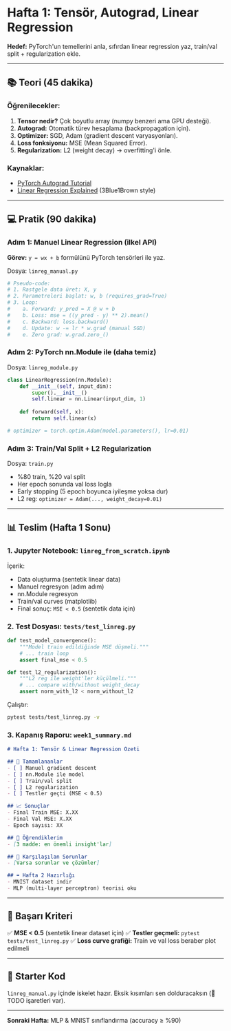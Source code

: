 # Hafta 1: Tensör, Autograd, Linear Regression

**Hedef:** PyTorch'un temellerini anla, sıfırdan linear regression yaz, train/val split + regularization ekle.

---

## 📚 Teori (45 dakika)

### Öğrenilecekler:
1. **Tensor nedir?** Çok boyutlu array (numpy benzeri ama GPU desteği).
2. **Autograd:** Otomatik türev hesaplama (backpropagation için).
3. **Optimizer:** SGD, Adam (gradient descent varyasyonları).
4. **Loss fonksiyonu:** MSE (Mean Squared Error).
5. **Regularization:** L2 (weight decay) → overfitting'i önle.

### Kaynaklar:
- [PyTorch Autograd Tutorial](https://pytorch.org/tutorials/beginner/basics/autogradqs_tutorial.html)
- [Linear Regression Explained](https://www.youtube.com/watch?v=nk2CQITm_eo) (3Blue1Brown style)

---

## 💻 Pratik (90 dakika)

### Adım 1: Manuel Linear Regression (ilkel API)

**Görev:** `y = wx + b` formülünü PyTorch tensörleri ile yaz.

Dosya: `linreg_manual.py`

```python
# Pseudo-code:
# 1. Rastgele data üret: X, y
# 2. Parametreleri başlat: w, b (requires_grad=True)
# 3. Loop:
#    a. Forward: y_pred = X @ w + b
#    b. Loss: mse = ((y_pred - y) ** 2).mean()
#    c. Backward: loss.backward()
#    d. Update: w -= lr * w.grad (manual SGD)
#    e. Zero grad: w.grad.zero_()
```

### Adım 2: PyTorch nn.Module ile (daha temiz)

Dosya: `linreg_module.py`

```python
class LinearRegression(nn.Module):
    def __init__(self, input_dim):
        super().__init__()
        self.linear = nn.Linear(input_dim, 1)
    
    def forward(self, x):
        return self.linear(x)

# optimizer = torch.optim.Adam(model.parameters(), lr=0.01)
```

### Adım 3: Train/Val Split + L2 Regularization

Dosya: `train.py`

- %80 train, %20 val split
- Her epoch sonunda val loss logla
- Early stopping (5 epoch boyunca iyileşme yoksa dur)
- L2 reg: `optimizer = Adam(..., weight_decay=0.01)`

---

## 📊 Teslim (Hafta 1 Sonu)

### 1. Jupyter Notebook: `linreg_from_scratch.ipynb`

İçerik:
- Data oluşturma (sentetik linear data)
- Manuel regresyon (adım adım)
- nn.Module regresyon
- Train/val curves (matplotlib)
- Final sonuç: `MSE < 0.5` (sentetik data için)

### 2. Test Dosyası: `tests/test_linreg.py`

```python
def test_model_convergence():
    """Model train edildiğinde MSE düşmeli."""
    # ... train loop
    assert final_mse < 0.5

def test_l2_regularization():
    """L2 reg ile weight'ler küçülmeli."""
    # ... compare with/without weight_decay
    assert norm_with_l2 < norm_without_l2
```

Çalıştır:
```bash
pytest tests/test_linreg.py -v
```

### 3. Kapanış Raporu: `week1_summary.md`

```markdown
# Hafta 1: Tensör & Linear Regression Özeti

## 🎯 Tamamlananlar
- [ ] Manuel gradient descent
- [ ] nn.Module ile model
- [ ] Train/val split
- [ ] L2 regularization
- [ ] Testler geçti (MSE < 0.5)

## 📈 Sonuçlar
- Final Train MSE: X.XX
- Final Val MSE: X.XX
- Epoch sayısı: XX

## 💭 Öğrendiklerim
- [3 madde: en önemli insight'lar]

## 🐛 Karşılaşılan Sorunlar
- [Varsa sorunlar ve çözümler]

## ➡️ Hafta 2 Hazırlığı
- MNIST dataset indir
- MLP (multi-layer perceptron) teorisi oku
```

---

## 🎯 Başarı Kriteri

✅ **MSE < 0.5** (sentetik linear dataset için)
✅ **Testler geçmeli:** `pytest tests/test_linreg.py`
✅ **Loss curve grafiği:** Train ve val loss beraber plot edilmeli

---

## 🔧 Starter Kod

`linreg_manual.py` içinde iskelet hazır. Eksik kısımları sen dolduracaksın (🚧 TODO işaretleri var).

---

**Sonraki Hafta:** MLP & MNIST sınıflandırma (accuracy ≥ %90)
